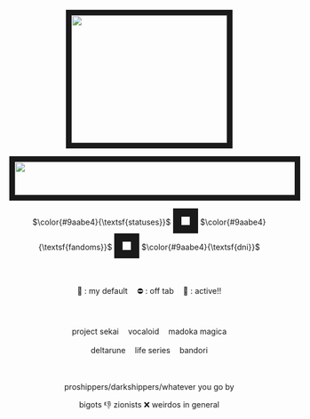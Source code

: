 <p align="center">
<img src="https://media.tenor.com/HD0uUJgJzBoAAAAi/haruka.gif" width="280" height="230" border="10"/>
</p>

<p align="center">
<img src="https://files.catbox.moe/hn4xuz.png" width="510" height="60" border="10"/>
</p>

<p align="center">
  $\color{#9aabe4}{\textsf{statuses}}$ <img src="https://64.media.tumblr.com/37b9f2264f2942e90fb7b725ace56243/d13d12092749e6f7-ff/s75x75_c1/54000462389a2ee1cd89d80086bb5c62bf38bac2.gifv" width="15" height="15" border="15"/> $\color{#9aabe4}{\textsf{fandoms}}$ <img src="https://64.media.tumblr.com/c90c4ca7508e8d4f2a89d39e95e34038/d13d12092749e6f7-3a/s75x75_c1/fa04b52f95a6e56174c1547de0dff5bcfb27fb68.gifv" width="15" height="15" border="15"/> $\color{#9aabe4}{\textsf{dni}}$
</p>

ㅤ
<p align="center">
  🌙 : my default ㅤ⛔️ : off tab ㅤ💬 : active!!
</p>
ㅤ
<p align="center">
  project sekai ㅤvocaloid ㅤmadoka magica
</p>
<p align="center">
  deltarune ㅤlife series ㅤbandori
</p>

ㅤ
<p align="center">
  proshippers/darkshippers/whatever you go by
</p>
<p align="center">
  bigots 👎 zionists ❌ weirdos in general
</p>
